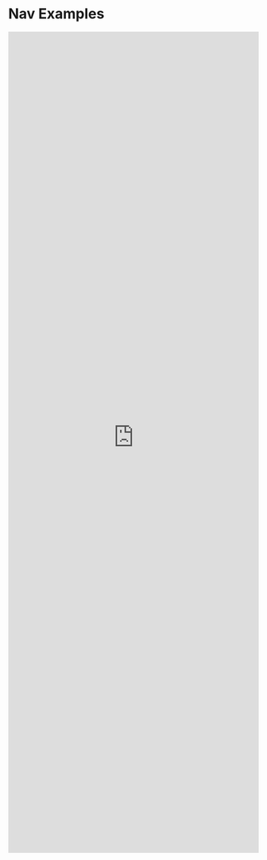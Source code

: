 # Nav Examples

<iframe 
    title='Nav Examples'
    src='https://fabricweb.z5.web.core.windows.net/pr-deploy-site/refs/heads/master/fabric-website-resources/dist/index.html#/examples/nav?docsExample=true'
    frameborder='no'
    height='1650'
    style='width: 100%;'
>